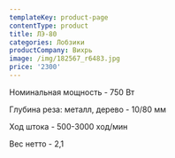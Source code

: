 ```yaml
---
templateKey: product-page
contentType: product
title: ЛЭ-80
categories: Лобзики
productCompany: Вихрь
image: /img/182567_r6483.jpg
price: '2300'
---
```

Номинальная мощность - 750 Вт

Глубина реза: металл, дерево - 10/80 мм

Ход штока - 500-3000 ход/мин

Вес нетто - 2,1
